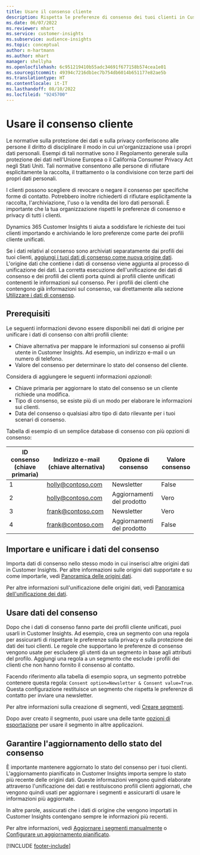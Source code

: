 ```yaml
---
title: Usare il consenso cliente
description: Rispetta le preferenze di consenso dei tuoi clienti in Customer Insights importando i dati sul consenso.
ms.date: 06/07/2022
ms.reviewer: mhart
ms.service: customer-insights
ms.subservice: audience-insights
ms.topic: conceptual
author: m-hartmann
ms.author: mhart
manager: shellyha
ms.openlocfilehash: 6c951219410b55adc34691f677158b574cea1e01
ms.sourcegitcommit: 49394c7216db1ec7b754db6014b651177e82ae5b
ms.translationtype: HT
ms.contentlocale: it-IT
ms.lasthandoff: 08/10/2022
ms.locfileid: "9245700"
---
```

# <a name="use-customer-consent"></a>Usare il consenso cliente

Le normative sulla protezione dei dati e sulla privacy conferiscono alle persone il diritto di disciplinare il modo in cui un'organizzazione usa i propri dati personali. Esempi di tali normative sono il Regolamento generale sulla protezione dei dati nell'Unione Europea o il California Consumer Privacy Act negli Stati Uniti. Tali normative consentono alle persone di rifiutare esplicitamente la raccolta, il trattamento o la condivisione con terze parti dei propri dati personali.  

I clienti possono scegliere di revocare o negare il consenso per specifiche forme di contatto. Potrebbero inoltre richiederti di rifiutare esplicitamente la raccolta, l'archiviazione, l'uso o la vendita dei loro dati personali. È importante che la tua organizzazione rispetti le preferenze di consenso e privacy di tutti i clienti.  

Dynamics 365 Customer Insights ti aiuta a soddisfare le richieste dei tuoi clienti importando e archiviando le loro preferenze come parte dei profili cliente unificati.

Se i dati relativi al consenso sono archiviati separatamente dai profili dei tuoi clienti, [aggiungi i tuoi dati di consenso come nuova origine dati](#import-and-unify-consent-data). L'origine dati che contiene i dati di consenso viene aggiunta al processo di unificazione dei dati. La corretta esecuzione dell'unificazione dei dati di consenso e dei profili dei clienti porta quindi ai profili cliente unificati contenenti le informazioni sul consenso. Per i profili dei clienti che contengono già informazioni sul consenso, vai direttamente alla sezione [Utilizzare i dati di consenso](#use-consent-data).

## <a name="prerequisites"></a>Prerequisiti

Le seguenti informazioni devono essere disponibili nei dati di origine per unificare i dati di consenso con altri profili cliente:

- Chiave alternativa per mappare le informazioni sul consenso ai profili utente in Customer Insights. Ad esempio, un indirizzo e-mail o un numero di telefono.
- Valore del consenso per determinare lo stato del consenso del cliente.

Considera di aggiungere le seguenti informazioni *opzionali*:

- Chiave primaria per aggiornare lo stato del consenso se un cliente richiede una modifica.
- Tipo di consenso, se esiste più di un modo per elaborare le informazioni sui clienti.
- Data del consenso o qualsiasi altro tipo di dato rilevante per i tuoi scenari di consenso.

Tabella di esempio di un semplice database di consenso con più opzioni di consenso:

|ID consenso (chiave primaria)   |Indirizzo e-mail (chiave alternativa)  |Opzione di consenso  |Valore consenso  |
|---------|---------|---------|---------|
|1    |  holly@contoso.com       |  Newsletter       |  False       |
|2    |  holly@contoso.com       |  Aggiornamenti del prodotto       |  Vero       |
|3    |  frank@contoso.com       |  Newsletter       | Vero        |
|4    |  frank@contoso.com       |  Aggiornamenti del prodotto       |  False       |

## <a name="import-and-unify-consent-data"></a>Importare e unificare i dati del consenso

Importa dati di consenso nello stesso modo in cui inserisci altre origini dati in Customer Insights. Per altre informazioni sulle origini dati supportate e su come importarle, vedi [Panoramica delle origini dati](data-sources.md).

Per altre informazioni sull'unificazione delle origini dati, vedi [Panoramica dell'unificazione dei dati](data-unification.md).

## <a name="use-consent-data"></a>Usare dati del consenso

Dopo che i dati di consenso fanno parte dei profili cliente unificati, puoi usarli in Customer Insights. Ad esempio, crea un segmento con una regola per assicurarti di rispettare le preferenze sulla privacy e sulla protezione dei dati dei tuoi clienti. Le regole che supportano le preferenze di consenso vengono usate per escludere gli utenti da un segmento in base agli attributi del profilo. Aggiungi una regola a un segmento che esclude i profili dei clienti che non hanno fornito il consenso al contatto.

Facendo riferimento alla tabella di esempio sopra, un segmento potrebbe contenere questa regola: `Consent option=Newsletter & Consent value=True`. Questa configurazione restituisce un segmento che rispetta le preferenze di contatto per inviare una newsletter.

Per altre informazioni sulla creazione di segmenti, vedi [Creare segmenti](segment-builder.md).

Dopo aver creato il segmento, puoi usare una delle tante [opzioni di esportazione](export-destinations.md) per usare il segmento in altre applicazioni.

## <a name="ensure-updated-consent-status"></a>Garantire l'aggiornamento dello stato del consenso

È importante mantenere aggiornato lo stato del consenso per i tuoi clienti. L'aggiornamento pianificato in Customer Insights importa sempre lo stato più recente delle origini dati. Queste informazioni vengono quindi elaborate attraverso l'unificazione dei dati e restituiscono profili clienti aggiornati, che vengono quindi usati per aggiornare i segmenti e assicurarti di usare le informazioni più aggiornate.

In altre parole, assicurati che i dati di origine che vengono importati in Customer Insights contengano sempre le informazioni più recenti.

Per altre informazioni, vedi [Aggiornare i segmenti manualmente](segments.md#refresh-segments) o [Configurare un aggiornamento pianificato](schedule-refresh.md).

[!INCLUDE [footer-include](includes/footer-banner.md)]
